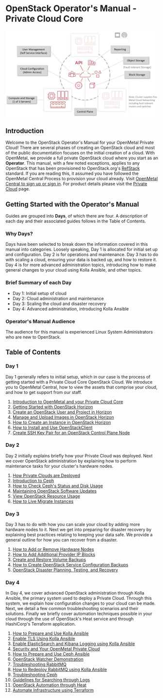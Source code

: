 # OpenStack Operator's Manual - Private Cloud Core

![image](images/intro.jpg)

## Introduction

Welcome to the OpenStack Operator's Manual for your OpenMetal Private
Cloud\! There are several phases of creating an OpenStack cloud and most
of the public documentation focuses on the initial creation of a cloud.
With OpenMetal, we provide a full private OpenStack cloud where you
start as an **Operator**. This manual, with a few noted exceptions,
applies to any OpenStack that has been provisioned to OpenStack.org's
[RefStack](https://docs.openstack.org/refstack) standard. If you are
reading this, it assumed you have followed the OpenMetal Central Process
to provision your cloud already. Visit [OpenMetal Central to sign up or
sign in](https://central.openmetal.io/). For product details please
visit the [Private
Cloud](https://openmetal.io/products/private-cloud/hosted/) page.

## Getting Started with the Operator's Manual

Guides are grouped into **Days**, of which there are four. A description
of each day and their associated guides follows in the Table of
Contents.

### Why Days?

Days have been selected to break down the information covered in this
manual into categories. Loosely speaking, Day 1 is allocated for initial
set up and configuration. Day 2 is for operations and maintenance. Day 3
has to do with scaling a cloud, ensuring your data is backed up, and how
to restore it. Day 4 is for more advanced administration topics,
introducing how to make general changes to your cloud using Kolla
Ansible, and other topics.

### Brief Summary of each Day

  - Day 1: Initial setup of cloud
  - Day 2: Cloud administration and maintenance
  - Day 3: Scaling the cloud and disaster recovery
  - Day 4: Advanced administration, introducing Kolla Ansible

### Operator's Manual Audience

The audience for this manual is experienced Linux System Administrators
who are new to OpenStack.

## Table of Contents

### Day 1

Day 1 generally refers to initial setup, which in our case is the
process of getting started with a Private Cloud Core OpenStack Cloud. We
introduce you to OpenMetal Central, how to view the assets that comprise
your cloud, and how to get support from our staff.

1.  [Introduction to OpenMetal and your Private Cloud
    Core](operators_manual/day-1/intro-to-openmetal-private-cloud.rst)
2.  [Getting Started with OpenStack
    Horizon](operators_manual/day-1/horizon/getting-started-with-horizon.rst)
3.  [Create an OpenStack User and Project in
    Horizon](operators_manual/day-1/horizon/create-user-project.rst)
4.  [Manage and Upload Images in OpenStack
    Horizon](operators_manual/day-1/horizon/images.rst)
5.  [How to Create an Instance in OpenStack
    Horizon](operators_manual/day-1/horizon/create-first-instance.rst)
6.  [How to Install and Use
    OpenStackClient](operators_manual/day-1/command-line/openstackclient.rst)
7.  [Create SSH Key Pair for an OpenStack Control Plane
    Node](operators_manual/day-1/command-line/create-ssh-key.rst)

### Day 2

Day 2 initially explains briefly how your Private Cloud was deployed.
Next we cover OpenStack administration by explaining how to perform
maintenance tasks for your cluster's hardware nodes.

1.  [How Private Clouds are
    Deployed](operators_manual/day-2/private-cloud-deployment-overview.rst)
2.  [Introduction to
    Ceph](operators_manual/day-2/introduction-to-ceph.rst)
3.  [How to Check Ceph's Status and Disk
    Usage](operators_manual/day-2/check-ceph-status-disk-usage.rst)
4.  [Maintaining OpenStack Software
    Updates](operators_manual/day-2/maintenance.rst)
5.  [View OpenStack Resource
    Usage](operators_manual/day-2/resource-usage/cloud-resource-usage.rst)
6.  [How to Live Migrate
    Instances](operators_manual/day-2/live-migrate-instances.rst)

### Day 3

Day 3 has to do with how you can scale your cloud by adding more
hardware nodes to it. Next we get into preparing for disaster recovery
by explaining best practices relating to keeping your data safe. We
provide a general outline for how you can recover from a disaster.

1.  [How to Add or Remove Hardware
    Nodes](operators_manual/day-3/add-remove-hardware-nodes.rst)
2.  [How to Add Additional Provider IP
    Blocks](operators_manual/day-3/add-provider-ips.rst)
3.  [Create and Restore Volume
    Backups](operators_manual/day-3/create-volume-backups.rst)
4.  [How to Create OpenStack Service Configuration
    Backups](operators_manual/day-3/create-openstack-service-backups.rst)
5.  [OpenStack Disaster Planning, Testing, and
    Recovery](operators_manual/day-3/disaster-recovery.rst)

### Day 4

In Day 4, we cover advanced OpenStack administration through Kolla
Ansible, the primary system used to deploy a Private Cloud. Through this
system, we explain how configuration changes to your cloud can be made.
Next, we detail a few common troubleshooting scenarios and their
solutions. Finally we briefly cover automation techniques possible in
your cloud through the use of OpenStack's Heat service and through
HashiCorp's Terraform application.

1.  [How to Prepare and Use Kolla
    Ansible](operators_manual/day-4/kolla-ansible/kolla-ansible.rst)
2.  [Enable TLS Using Kolla
    Ansible](operators_manual/day-4/kolla-ansible/enable-tls.rst)
3.  [Enable ElasticSearch and Kibana Logging using Kolla
    Ansible](operators_manual/day-4/kolla-ansible/enable-elk.rst)
4.  [Security and Your OpenMetal Private
    Cloud](operators_manual/day-4/security/security-best-practices.rst)
5.  [How to Prepare and Use Ceph
    Ansible](operators_manual/day-4/ceph-ansible/ceph-ansible.rst)
6.  [OpenStack Watcher
    Demonstration](operators_manual/day-4/watcher/watcher-demo.rst)
7.  [Troubleshooting
    RabbitMQ](operators_manual/day-4/troubleshooting/rabbitmq.rst)
8.  [How to Redeploy RabbitMQ using Kolla
    Ansible](operators_manual/day-4/kolla-ansible/redeploy-rabbitmq.rst)
9.  [Troubleshooting
    Ceph](operators_manual/day-4/troubleshooting/ceph.rst)
10. [Guidelines for Searching through
    Logs](operators_manual/day-4/troubleshooting/log-filtering.rst)
11. [OpenStack Automation through
    Heat](operators_manual/day-4/automation/heat.rst)
12. [Automate Infrastructure using
    Terraform](operators_manual/day-4/automation/terraform.rst)
